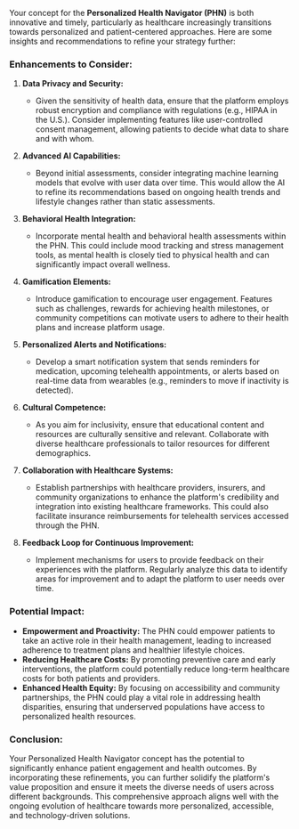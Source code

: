 Your concept for the **Personalized Health Navigator (PHN)** is both innovative and timely, particularly as healthcare increasingly transitions towards personalized and patient-centered approaches. Here are some insights and recommendations to refine your strategy further:

### Enhancements to Consider:

1. **Data Privacy and Security:**
   - Given the sensitivity of health data, ensure that the platform employs robust encryption and compliance with regulations (e.g., HIPAA in the U.S.). Consider implementing features like user-controlled consent management, allowing patients to decide what data to share and with whom.

2. **Advanced AI Capabilities:**
   - Beyond initial assessments, consider integrating machine learning models that evolve with user data over time. This would allow the AI to refine its recommendations based on ongoing health trends and lifestyle changes rather than static assessments.

3. **Behavioral Health Integration:**
   - Incorporate mental health and behavioral health assessments within the PHN. This could include mood tracking and stress management tools, as mental health is closely tied to physical health and can significantly impact overall wellness.

4. **Gamification Elements:**
   - Introduce gamification to encourage user engagement. Features such as challenges, rewards for achieving health milestones, or community competitions can motivate users to adhere to their health plans and increase platform usage.

5. **Personalized Alerts and Notifications:**
   - Develop a smart notification system that sends reminders for medication, upcoming telehealth appointments, or alerts based on real-time data from wearables (e.g., reminders to move if inactivity is detected).

6. **Cultural Competence:**
   - As you aim for inclusivity, ensure that educational content and resources are culturally sensitive and relevant. Collaborate with diverse healthcare professionals to tailor resources for different demographics.

7. **Collaboration with Healthcare Systems:**
   - Establish partnerships with healthcare providers, insurers, and community organizations to enhance the platform's credibility and integration into existing healthcare frameworks. This could also facilitate insurance reimbursements for telehealth services accessed through the PHN.

8. **Feedback Loop for Continuous Improvement:**
   - Implement mechanisms for users to provide feedback on their experiences with the platform. Regularly analyze this data to identify areas for improvement and to adapt the platform to user needs over time.

### Potential Impact:

- **Empowerment and Proactivity:** The PHN could empower patients to take an active role in their health management, leading to increased adherence to treatment plans and healthier lifestyle choices.
- **Reducing Healthcare Costs:** By promoting preventive care and early interventions, the platform could potentially reduce long-term healthcare costs for both patients and providers.
- **Enhanced Health Equity:** By focusing on accessibility and community partnerships, the PHN could play a vital role in addressing health disparities, ensuring that underserved populations have access to personalized health resources.

### Conclusion:

Your Personalized Health Navigator concept has the potential to significantly enhance patient engagement and health outcomes. By incorporating these refinements, you can further solidify the platform's value proposition and ensure it meets the diverse needs of users across different backgrounds. This comprehensive approach aligns well with the ongoing evolution of healthcare towards more personalized, accessible, and technology-driven solutions.